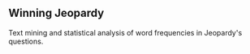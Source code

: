 ## Winning Jeopardy

Text mining and statistical analysis of word frequencies in Jeopardy's questions.
